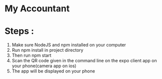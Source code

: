 # My Accountant
 
# Steps : 
1. Make sure NodeJS and npm installed on your computer   
2. Run npm install in project directory   
3. Then run npm start   
4. Scan the QR code given in the command line on the expo client app on your phone(camera app on ios)   
5. The app will be displayed on your phone   
